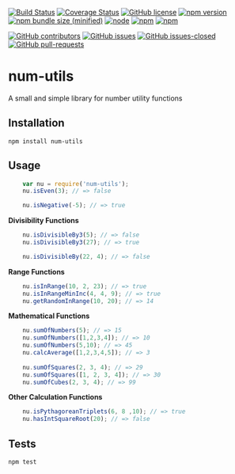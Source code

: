 [![Build Status](https://travis-ci.org/akbeeram/num-utils.svg?branch=master)](https://travis-ci.org/akbeeram/num-utils)
[![Coverage Status](https://coveralls.io/repos/github/akbeeram/num-utils/badge.svg?branch=master)](https://coveralls.io/github/akbeeram/num-utils?branch=master)
[![GitHub license](https://img.shields.io/github/license/akbeeram/num-utils.svg)](https://github.com/akbeeram/num-utils/blob/master/LICENSE)
[![npm version](https://badge.fury.io/js/num-utils.svg)](https://badge.fury.io/js/num-utils)
[![npm bundle size (minified)](https://img.shields.io/bundlephobia/min/num-utils.svg)](https://www.npmjs.com/package/num-utils)
[![node](https://img.shields.io/node/v/num-utils.svg)](https://www.npmjs.com/package/num-utils)
[![npm](https://img.shields.io/npm/v/num-utils.svg)](https://www.npmjs.com/package/num-utils)
[![npm](https://img.shields.io/npm/dt/num-utils.svg)](https://www.npmjs.com/package/num-utils)
<!--[![GitHub release](https://img.shields.io/github/release/akbeeram/num-utils.svg)](https://GitHub.com/akbeeram/num-utils/releases/) -->
[![GitHub contributors](https://img.shields.io/github/contributors/akbeeram/num-utils.svg)](https://GitHub.com/akbeeram/num-utils/graphs/contributors/)
[![GitHub issues](https://img.shields.io/github/issues/akbeeram/num-utils.svg)](https://GitHub.com/akbeeram/num-utils/issues/)
[![GitHub issues-closed](https://img.shields.io/github/issues-closed/akbeeram/num-utils.svg)](https://GitHub.com/akbeeram/num-utils/issues?q=is%3Aissue+is%3Aclosed)
[![GitHub pull-requests](https://img.shields.io/github/issues-pr/akbeeram/num-utils.svg)](https://GitHub.com/akbeeram/num-utils/pull/)
<!--
[![Github file size](https://img.shields.io/github/size/webcaetano/craft/build/phaser-craft.min.js.svg)](https://github.com/akbeeram/num-utils)-->

# num-utils

A small and simple library for number utility functions

## Installation

    npm install num-utils

## Usage

```javascript
    var nu = require('num-utils');
    nu.isEven(3); // => false

    nu.isNegative(-5); // => true
```

**Divisibility Functions**

```javascript
    nu.isDivisibleBy3(5); // => false
    nu.isDivisibleBy3(27); // => true

    nu.isDivisibleBy(22, 4); // => false
```

**Range Functions**

```javascript
    nu.isInRange(10, 2, 23); // => true
    nu.isInRangeMinInc(4, 4, 9); // => true
    nu.getRandomInRange(10, 20); // => 14
```

**Mathematical Functions**

```javascript
    nu.sumOfNumbers(5); // => 15
    nu.sumOfNumbers([1,2,3,4]); // => 10
    nu.sumOfNumbers(5,10); // => 45
    nu.calcAverage([1,2,3,4,5]); // => 3
    
    nu.sumOfSquares(2, 3, 4); // => 29
    nu.sumOfSquares([1, 2, 3, 4]); // => 30
    nu.sumOfCubes(2, 3, 4); // => 99
```

**Other Calculation Functions**

```javascript
    nu.isPythagoreanTriplets(6, 8 ,10); // => true
    nu.hasIntSquareRoot(20); // => false
```
## Tests

    npm test